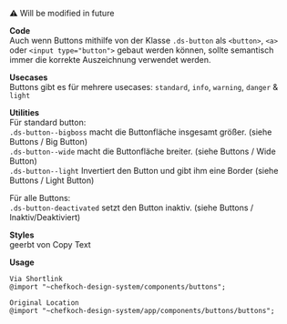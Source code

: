 ⚠ Will be modified in future

__Code__  
Auch wenn Buttons mithilfe von der Klasse `.ds-button` als `<button>`, `<a>` oder `<input type="button">` gebaut werden können, sollte semantisch immer die korrekte Auszeichnung verwendet werden.

__Usecases__  
Buttons gibt es für mehrere usecases:
`standard`, `info`, `warning`, `danger` & `light`

__Utilities__  
Für standard button:  
`.ds-button--bigboss` macht die Buttonfläche insgesamt größer. (siehe Buttons / Big Button)  
`.ds-button--wide` macht die Buttonfläche breiter. (siehe Buttons / Wide Button)  
`.ds-button--light` Invertiert den Button und gibt ihm eine Border (siehe Buttons / Light Button)  

Für alle Buttons:  
`.ds-button-deactivated` setzt den Button inaktiv. (siehe Buttons / Inaktiv/Deaktiviert)

__Styles__  
 geerbt von Copy Text

__Usage__  
    
    Via Shortlink
    @import "~chefkoch-design-system/components/buttons";
    
    Original Location
    @import "~chefkoch-design-system/app/components/buttons/buttons";
